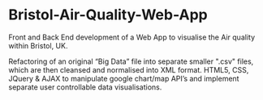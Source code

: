 # Bristol-Air-Quality-Web-App
Front and Back End development of a Web App to visualise the Air quality within Bristol, UK.

Refactoring of an original “Big Data” file into separate smaller ".csv" files, which are then cleansed and normalised into XML format.
HTML5, CSS, JQuery & AJAX to manipulate google chart/map API’s and implement separate user controllable data visualisations.
